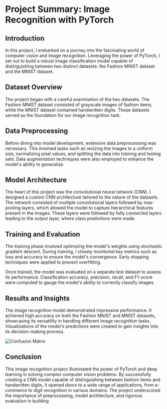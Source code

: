 
# Project Summary: Image Recognition with PyTorch

## Introduction

In this project, I embarked on a journey into the fascinating world of computer vision and image recognition. Leveraging the power of PyTorch, I set out to build a robust image classification model capable of distinguishing between two distinct datasets: the Fashion MNIST dataset and the MNIST dataset.

## Dataset Overview

The project began with a careful examination of the two datasets. The Fashion MNIST dataset consisted of grayscale images of fashion items, while the MNIST dataset contained handwritten digits. These datasets served as the foundation for our image recognition task.

## Data Preprocessing

Before diving into model development, extensive data preprocessing was necessary. This involved tasks such as resizing the images to a uniform size, normalizing pixel values, and splitting the data into training and testing sets. Data augmentation techniques were also employed to enhance the model's ability to generalize.

## Model Architecture

The heart of this project was the convolutional neural network (CNN). I designed a custom CNN architecture tailored to the nature of the datasets. The network consisted of multiple convolutional layers followed by max-pooling layers, which allowed the model to capture hierarchical features present in the images. These layers were followed by fully connected layers leading to the output layer, where class predictions were made.

## Training and Evaluation

The training phase involved optimizing the model's weights using stochastic gradient descent. During training, I closely monitored key metrics such as loss and accuracy to ensure the model's convergence. Early stopping techniques were applied to prevent overfitting.

Once trained, the model was evaluated on a separate test dataset to assess its performance. Classification accuracy, precision, recall, and F1-score were computed to gauge the model's ability to correctly classify images.

## Results and Insights

The image recognition model demonstrated impressive performance. It achieved high accuracy on both the Fashion MNIST and MNIST datasets, showcasing its versatility in handling different image recognition tasks. Visualizations of the model's predictions were created to gain insights into its decision-making process.

![Confusion Matrix]()

## Conclusion

This image recognition project illuminated the power of PyTorch and deep learning in solving complex computer vision problems. By successfully creating a CNN model capable of distinguishing between fashion items and handwritten digits, it opened doors to a wide range of applications, from e-commerce to digit recognition in various domains. The project underscored the importance of preprocessing, model architecture, and rigorous evaluation in building

